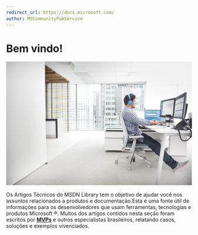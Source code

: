 ```yaml
---
redirect_url: https://docs.microsoft.com/
author: MSCommunityPubService
---
```





# Bem vindo!

![](./img/minitel2.png)

Os Artigos Técnicos do MSDN Library tem o objetivo de ajudar você nos assuntos relacionados a produtos e documentação.Esta é uma fonte útil de informações para os desenvolvedores que usam ferramentas, tecnologias e produtos Microsoft ®. Muitos dos artigos contidos nesta seção foram escritos por [**MVPs**](https://mvp.microsoft.com/) e outros especialistas brasileiros, relatando casos, soluções e exemplos vivenciados.





